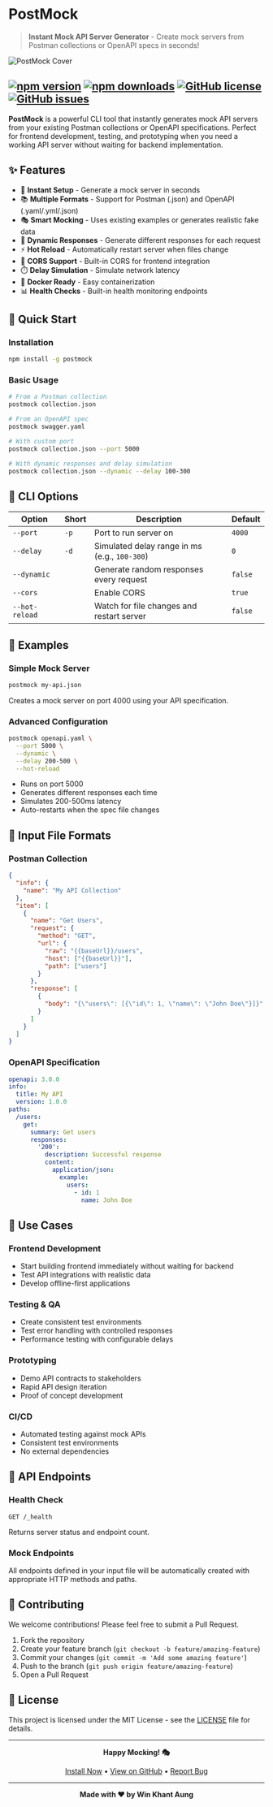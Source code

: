 # PostMock

> **Instant Mock API Server Generator** - Create mock servers from Postman collections or OpenAPI specs in seconds!

![PostMock Cover](cover.png)

[![npm version](https://img.shields.io/npm/v/postmock.svg?style=flat-square)](https://www.npmjs.com/package/postmock)
[![npm downloads](https://img.shields.io/npm/dm/postmock.svg?style=flat-square)](https://www.npmjs.com/package/postmock)
[![GitHub license](https://img.shields.io/github/license/leon-99/postmock.svg?style=flat-square)](https://github.com/leon-99/postmock/blob/main/LICENSE)
[![GitHub issues](https://img.shields.io/github/issues/leon-99/postmock.svg?style=flat-square)](https://github.com/leon-99/postmock/issues)
---

**PostMock** is a powerful CLI tool that instantly generates mock API servers from your existing Postman collections or OpenAPI specifications. Perfect for frontend development, testing, and prototyping when you need a working API server without waiting for backend implementation.

## ✨ Features

- 🚀 **Instant Setup** - Generate a mock server in seconds
- 📚 **Multiple Formats** - Support for Postman (.json) and OpenAPI (.yaml/.yml/.json)
- 🎭 **Smart Mocking** - Uses existing examples or generates realistic fake data
- 🔄 **Dynamic Responses** - Generate different responses for each request
- ⚡ **Hot Reload** - Automatically restart server when files change
- 🎯 **CORS Support** - Built-in CORS for frontend integration
- ⏱️ **Delay Simulation** - Simulate network latency
- 🐳 **Docker Ready** - Easy containerization
- 📊 **Health Checks** - Built-in health monitoring endpoints

## 🚀 Quick Start

### Installation

```bash
npm install -g postmock
```

### Basic Usage

```bash
# From a Postman collection
postmock collection.json

# From an OpenAPI spec
postmock swagger.yaml

# With custom port
postmock collection.json --port 5000

# With dynamic responses and delay simulation
postmock collection.json --dynamic --delay 100-300
```

## 📖 CLI Options

| Option | Short | Description | Default |
|--------|-------|-------------|---------|
| `--port` | `-p` | Port to run server on | `4000` |
| `--delay` | `-d` | Simulated delay range in ms (e.g., `100-300`) | `0` |
| `--dynamic` | | Generate random responses every request | `false` |
| `--cors` | | Enable CORS | `true` |
| `--hot-reload` | | Watch for file changes and restart server | `false` |

## 🔧 Examples

### Simple Mock Server
```bash
postmock my-api.json
```
Creates a mock server on port 4000 using your API specification.

### Advanced Configuration
```bash
postmock openapi.yaml \
  --port 5000 \
  --dynamic \
  --delay 200-500 \
  --hot-reload
```
- Runs on port 5000
- Generates different responses each time
- Simulates 200-500ms latency
- Auto-restarts when the spec file changes

## 📁 Input File Formats

### Postman Collection
```json
{
  "info": {
    "name": "My API Collection"
  },
  "item": [
    {
      "name": "Get Users",
      "request": {
        "method": "GET",
        "url": {
          "raw": "{{baseUrl}}/users",
          "host": ["{{baseUrl}}"],
          "path": ["users"]
        }
      },
      "response": [
        {
          "body": "{\"users\": [{\"id\": 1, \"name\": \"John Doe\"}]}"
        }
      ]
    }
  ]
}
```

### OpenAPI Specification
```yaml
openapi: 3.0.0
info:
  title: My API
  version: 1.0.0
paths:
  /users:
    get:
      summary: Get users
      responses:
        '200':
          description: Successful response
          content:
            application/json:
              example:
                users:
                  - id: 1
                    name: John Doe
```

## 🎯 Use Cases

### Frontend Development
- Start building frontend immediately without waiting for backend
- Test API integrations with realistic data
- Develop offline-first applications

### Testing & QA
- Create consistent test environments
- Test error handling with controlled responses
- Performance testing with configurable delays

### Prototyping
- Demo API contracts to stakeholders
- Rapid API design iteration
- Proof of concept development

### CI/CD
- Automated testing against mock APIs
- Consistent test environments
- No external dependencies



## 🔌 API Endpoints

### Health Check
```
GET /_health
```
Returns server status and endpoint count.

### Mock Endpoints
All endpoints defined in your input file will be automatically created with appropriate HTTP methods and paths.



## 🤝 Contributing

We welcome contributions! Please feel free to submit a Pull Request.

1. Fork the repository
2. Create your feature branch (`git checkout -b feature/amazing-feature`)
3. Commit your changes (`git commit -m 'Add some amazing feature'`)
4. Push to the branch (`git push origin feature/amazing-feature`)
5. Open a Pull Request

## 📄 License

This project is licensed under the MIT License - see the [LICENSE](LICENSE) file for details.





---

<div align="center">

**Happy Mocking! 🎭**

[Install Now](https://www.npmjs.com/package/postmock) • [View on GitHub](https://github.com/leon-99/postmock) • [Report Bug](https://github.com/leon-99/postmock/issues)

---

**Made with ❤️ by Win Khant Aung**

</div>
